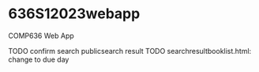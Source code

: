 # 636S12023webapp

COMP636 Web App


TODO confirm search publicsearch result
TODO searchresultbooklist.html: change to due day